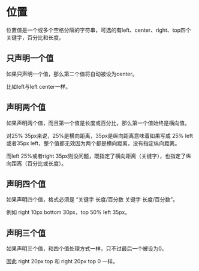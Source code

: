 # 位置

位置值是一个或多个空格分隔的字符串，可选的有left、center、right、top四个关键字，百分比和长度。

## 只声明一个值

如果只声明一个值，那么第二个值将自动被设为center。

比如left与left center一样。

## 声明两个值

如果声明两个值，而且第一个值是长度或百分比，那么第一个值始终是横向值。

对25% 35px来说，25%是横向距离，35px是纵向距离意味着如果写成 25% left或者35px left，整个值都无效因为两个都是横向距离，没有指定纵向距离。

而left 25%或者right 35px则没问题，既指定了横向距离（关键字），也指定了纵向距离（百分比或长度）。

## 声明四个值

如果声明四个值，格式必须是 “关键字 长度/百分数 关键字 长度/百分数”。

例如 right 10px bottom 30px，top 50% left 35px。

## 声明三个值

如果声明三个值，和四个值处理方式一样，只不过最后一个被设为0。

因此 right 20px top 和 right 20px top 0 一样。
